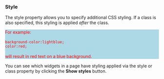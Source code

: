 ### Style

The style property allows you to specify additional CSS styling. If a class is also specified, this styling is applied *after* the class.

<div style="background-color:lightblue; color:red;">

For example:<br />
<br />
<code>background-color:lightblue; color:red;</code><br />
<br />
will result in red text on a blue background.

</div>

You can see which widgets in a page have styling applied via the style or class property by clicking the <strong>Show styles</strong> button.
